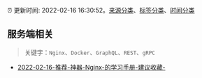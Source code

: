 :alarm_clock: 更新时间: 2022-02-16 16:30:52。[来源分类](../README.md)、[标签分类](../TAGS.md)、[时间分类](../TIMELINE.md)

## 服务端相关


> 关键字：`Nginx`、`Docker`、`GraphQL`、`REST`、`gRPC`



- [2022-02-16-推荐-神器-Nginx-的学习手册-建议收藏-](https://toutiao.io/k/6f1qaso) 